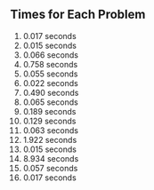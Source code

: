 ## Times for Each Problem

1.  0.017 seconds
2.  0.015 seconds
3.  0.066 seconds
4.  0.758 seconds
5.  0.055 seconds
6.  0.022 seconds
7.  0.490 seconds
8.  0.065 seconds
9.  0.189 seconds
10.  0.129 seconds
11.  0.063 seconds
12.  1.922 seconds
13.  0.015 seconds
14.  8.934 seconds
15.  0.057 seconds
16.  0.017 seconds

